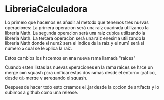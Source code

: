 # LibreriaCalculadora


Lo primero que hacemos es añadir al metodo que tenemos tres nuevas operaciones:
La primera operacion será una raiz cuadrada utilizando la libreria Math. 
 La segunda operacion será una raiz cubica utilizando la libreria Math. 
 La tercera operacion será una raiz enesima utilizando la libreria Math donde el num2 sera el indice de la raiz y el num1 será el numero a cual se le aplica la raiz.

Estos cambios los hacemos en una nueva rama llamada "raices"

Cuando esten listas las nuevas operaciones en la rama raices se hace un merge con squash para unificar estas dos ramas desde el entorno grafico, desde git-merge y agregando el squash.

Despues de hacer todo esto creamos el .jar desde la opcion de artifacts y lo subimos a github como una release.
